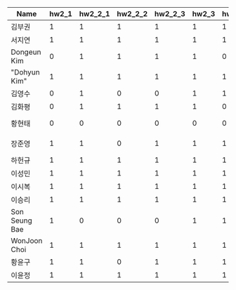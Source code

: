 | Name | hw2_1 | hw2_2_1 | hw2_2_2 | hw2_2_3 | hw2_3 | hw2_4 | penalty | Total | note |
| ---- | ----- | ------- | ------- | ------- | ----- | ----- | ------- | ----- | ---- |
| 김부권 | 1 | 1 | 1 | 1 | 1 | 1 | 0 | 6 | 
| 서지연 | 1 | 1 | 1 | 1 | 1 | 1 | 0 | 6 | 
| Dongeun Kim | 0 | 1 | 1 | 1 | 1 | 0 | -(4 * 0.5) | 2 | "No directory |  /Users/yhbyhb/Documents/GitHub/CSE6000/students/homework2" |
| "Dohyun Kim" | 1 | 1 | 1 | 1 | 1 | 1 | -(4 * 0.5) | 4 | "No directory |  /Users/yhbyhb/Documents/GitHub/CSE6000/students/homework2" |
| 김영수 | 0 | 1 | 0 | 0 | 1 | 1 | * 0.5 | 1.5 | 
| 김화평 | 0 | 1 | 1 | 1 | 1 | 0 | 0 | 4 | 
| 황현태 | 0 | 0 | 0 | 0 | 0 | 0 | 0 | 0 | "No directory |  /Users/yhbyhb/Documents/GitHub/CSE6000/students/homework2" |
| 장준영 | 1 | 1 | 0 | 1 | 1 | 1 | -(3 * 0.5) | 3.5 | "No directory |  /Users/yhbyhb/Documents/GitHub/CSE6000/students/homework2" |
| 하헌규 | 1 | 1 | 1 | 1 | 1 | 1 | 0 | 6 | 
| 이성민 | 1 | 1 | 1 | 1 | 1 | 1 | 0 | 6 | 
| 이시복 | 1 | 1 | 1 | 1 | 1 | 1 | 0 | 6 | 
| 이승리 | 1 | 1 | 1 | 1 | 1 | 1 | 0 | 6 | 
| Son Seung Bae | 1 | 0 | 0 | 0 | 1 | 1 | 0 | 3 | 
| WonJoon Choi | 1 | 1 | 1 | 1 | 1 | 1 | 0 | 6 | 
| 황윤구 | 1 | 1 | 0 | 1 | 1 | 1 | 0 | 5 | 
| 이윤정 | 1 | 1 | 1 | 1 | 1 | 1 | 0 | 6 | 
